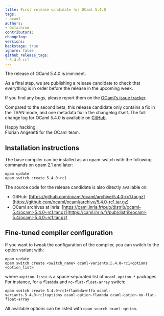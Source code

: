 ```yaml
---
title: First release candidate for OCaml 5.4.0
tags:
- ocaml
authors:
- Octachron
contributors:
changelog:
versions:
backstage: true
ignore: false
github_release_tags:
- 5.4.0-rc1
---
```


The release of OCaml 5.4.0 is imminent.

As a final step, we are publishing a release candidate to check that everything is in order before the release in the upcoming week.

If you find any bugs, please report them on the [OCaml's issue tracker](https://github.com/ocaml/ocaml/issues).

Compared to the second beta, this release candidate only contains a fix in the TSAN mode, and one metadata fix in the changelog itself. The full change log for OCaml 5.4.0 is available on [GitHub](https://github.com/ocaml/ocaml/blob/5.4/Changes).

Happy hacking,  
Florian Angeletti for the OCaml team.

## Installation instructions

The base compiler can be installed as an opam switch with the following commands on opam 2.1 and later:

```
opam update
opam switch create 5.4.0~rc1
```

The source code for the release candidate is also directly available on:

- GitHub: [https://github.com/ocaml/ocaml/archive/5.4.0-rc1.tar.gz](https://github.com/ocaml/ocaml/archive/5.4.0-rc1.tar.gz)
- OCaml archives at Inria: [https://caml.inria.fr/pub/distrib/ocaml-5.4/ocaml-5.4.0~rc1.tar.gz](https://caml.inria.fr/pub/distrib/ocaml-5.4/ocaml-5.4.0~rc1.tar.gz)

## Fine-tuned compiler configuration

If you want to tweak the configuration of the compiler, you can switch to the option variant with:

```
opam update
opam switch create <switch_name> ocaml-variants.5.4.0~rc1+options <option_list>
```

where `<option_list>` is a space-separated list of `ocaml-option-*` packages. For instance, for a `flambda` and `no-flat-float-array` switch:

```
opam switch create 5.4.0~rc1+flambda+nffa ocaml-variants.5.4.0~rc1+options ocaml-option-flambda ocaml-option-no-flat-float-array
```

All available options can be listed with `opam search ocaml-option`.